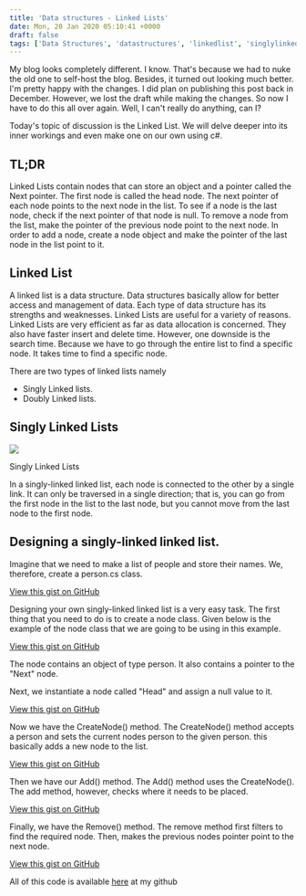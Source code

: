 ```yaml
---
title: 'Data structures - Linked Lists'
date: Mon, 20 Jan 2020 05:10:41 +0000
draft: false
tags: ['Data Structures', 'datastructures', 'linkedlist', 'singlylinkedlist']
---
```


My blog looks completely different. I know. That's because we had to nuke the old one to self-host the blog. Besides, it turned out looking much better. I'm pretty happy with the changes. I did plan on publishing this post back in December. However, we lost the draft while making the changes. So now I have to do this all over again. Well, I can't really do anything, can I?

Today's topic of discussion is the Linked List. We will delve deeper into its inner workings and even make one on our own using c#.

TL;DR
-----

Linked Lists contain nodes that can store an object and a pointer called the Next pointer. The first node is called the head node. The next pointer of each node points to the next node in the list. To see if a node is the last node, check if the next pointer of that node is null. To remove a node from the list, make the pointer of the previous node point to the next node. In order to add a node, create a node object and make the pointer of the last node in the list point to it.

Linked List
-----------

A linked list is a data structure. Data structures basically allow for better access and management of data. Each type of data structure has its strengths and weaknesses. Linked Lists are useful for a variety of reasons. Linked Lists are very efficient as far as data allocation is concerned. They also have faster insert and delete time. However, one downside is the search time. Because we have to go through the entire list to find a specific node. It takes time to find a specific node.

There are two types of linked lists namely

*   Singly Linked lists.
*   Doubly Linked lists.

Singly Linked Lists
-------------------

![](http://abhinavpradeep.com/wp-content/uploads/2020/01/SinglyLinkedLinkedLists.png)

Singly Linked Lists

In a singly-linked linked list, each node is connected to the other by a single link. It can only be traversed in a single direction; that is, you can go from the first node in the list to the last node, but you cannot move from the last node to the first node.

Designing a singly-linked linked list.
--------------------------------------

Imagine that we need to make a list of people and store their names. We, therefore, create a person.cs class.

<a href="https://gist.github.com/AbhinavPradeep/bc54626bb243d50f3d8461baad1e7ff1">View this gist on GitHub</a>

Designing your own singly-linked linked list is a very easy task. The first thing that you need to do is to create a node class. Given below is the example of the node class that we are going to be using in this example.

<a href="https://gist.github.com/AbhinavPradeep/dca08904d318ea873e016dbab4abce3e">View this gist on GitHub</a>

The node contains an object of type person. It also contains a pointer to the "Next" node.

Next, we instantiate a node called "Head" and assign a null value to it.

<a href="https://gist.github.com/AbhinavPradeep/a92c1904615b4cba73cb798ca13bae08">View this gist on GitHub</a>

Now we have the CreateNode() method. The CreateNode() method accepts a person and sets the current nodes person to the given person. this basically adds a new node to the list.

<a href="https://gist.github.com/AbhinavPradeep/6cc72460e38f2794db2bdcc723e43951">View this gist on GitHub</a>

Then we have our Add() method. The Add() method uses the CreateNode(). The add method, however, checks where it needs to be placed.

<a href="https://gist.github.com/AbhinavPradeep/44fb92e686421bbe2c7a279789725865">View this gist on GitHub</a>

Finally, we have the Remove() method. The remove method first filters to find the required node. Then, makes the previous nodes pointer point to the next node.

<a href="https://gist.github.com/AbhinavPradeep/8a1f3323f8c924ac3f3ddbf904604f96">View this gist on GitHub</a>

All of this code is available [here](https://github.com/AbhinavPradeep/LinkedList) at my github